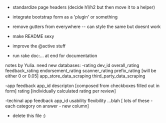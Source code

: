 - standardize page headers (decide h1/h2 but then move it to a helper)
- integrate bootstrap form as a 'plugin' or something
- remove gutters from everywhere -- can style the same but doesnt work
- make README sexy
- improve the @active stuff

- run rake doc:... at end for documentation

notes by Yulia.
need new databases:
-rating
	dev_id
	overall_rating
	feedback_rating
	endorsement_rating
	scanner_rating
	prefix_rating [will be either 0 or 0.05]
	app_store_data_scraping
	third_party_data_scraping

-app feedback
	app_id
	descripton [composed from checkboxes filled out in form]
	rating [individually calculated rating per review]

-techinal app feedback
	app_id
	usability
	flexibility
	...blah [ lots of these - each category on answer - new column]

- delete this file :)
